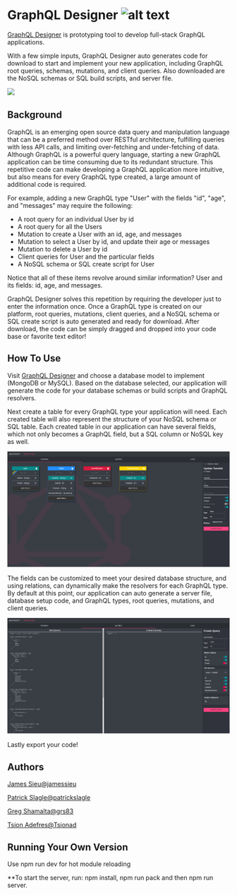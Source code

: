 
# GraphQL Designer ![alt text](https://travis-ci.org/GraphQL-Designer/graphqldesigner.com.svg?branch=dev)
[GraphQL Designer](https://www.graphqldesigner.com/) is prototyping tool to develop full-stack GraphQL applications. 

With a few simple inputs, GraphQL Designer auto generates code for download to start and implement your new application, including GraphQL root queries, schemas, mutations, and client queries. Also downloaded are the NoSQL schemas or SQL build scripts, and server file. 

![](graphql.gif)

## Background

GraphQL is an emerging open source data query and manipulation language that can be a preferred method over RESTful architecture, fulfilling queries with less API calls, and limiting over-fetching and under-fetching of data.  Although GraphQL is a powerful query language, starting a new GraphQL application can be time consuming due to its redundant structure. This repetitive code can make developing a GraphQL application more intuitive, but also means for every GraphQL type created, a large amount of additional code is required.

For example, adding a new GraphQL type "User" with the fields "id", "age", and "messages" may require the following:
- A root query for an individual User by id
- A root query for all the Users
- Mutation to create a User with an id, age, and messages
- Mutation to select a User by id, and update their age or messages
- Mutation to delete a User by id
- Client queries for User and the particular fields
- A NoSQL schema or SQL create script for User

Notice that all of these items revolve around similar information? User and its fields: id, age, and messages.

GraphQL Designer solves this repetition by requiring the developer just to enter the information once. Once a GraphQL type is created on our platform, root queries, mutations, client queries, and a NoSQL schema or SQL create script is auto generated and ready for download. After download, the code can be simply dragged and dropped into your code base or favorite text editor!

## How To Use 

Visit [GraphQL Designer](https://www.graphqldesigner.com/) and choose a database model to implement (MongoDB or MySQL). Based on the database selected, our application will generate the code for your database schemas or build scripts and GraphQL resolvers.

Next create a table for every GraphQL type your application will need. Each created table will also represent the structure of your NoSQL schema or SQL table. Each created table in our application can have several fields, which not only becomes a GraphQL field, but a SQL column or NoSQL key as well.

![](Screenshots/Screenshot-Schema.png)

The fields can be customized to meet your desired database structure, and using relations, can dynamically make the resolvers for each GraphQL type. By default at this point, our application can auto generate a server file, database setup code, and GraphQL types, root queries, mutations, and client queries.

![](Screenshots/Screenshot-Query.png)

Lastly export your code! 

## Authors

[James Sieu](https://www.linkedin.com/in/james-sieu/)[@jamessieu](https://github.com/jamessieu)

[Patrick Slagle](https://www.linkedin.com/in/patrickslagle/)[@patrickslagle](https://github.com/patrickslagle)

[Greg Shamalta](https://www.linkedin.com/in/gregory-shamalta/)[@grs83](https://github.com/grs83)

[Tsion Adefres](https://www.linkedin.com/in/tadefres/)[@Tsionad](https://github.com/Tsionad)

## Running Your Own Version


Use npm run dev for hot module reloading 

**To start the server, run: npm install, npm run pack and then npm run server.
